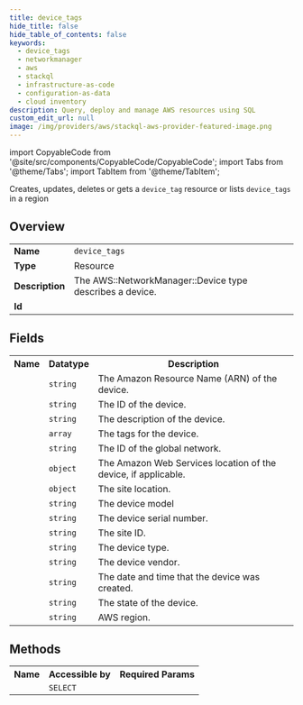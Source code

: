 ```yaml
---
title: device_tags
hide_title: false
hide_table_of_contents: false
keywords:
  - device_tags
  - networkmanager
  - aws
  - stackql
  - infrastructure-as-code
  - configuration-as-data
  - cloud inventory
description: Query, deploy and manage AWS resources using SQL
custom_edit_url: null
image: /img/providers/aws/stackql-aws-provider-featured-image.png
---
```


import CopyableCode from '@site/src/components/CopyableCode/CopyableCode';
import Tabs from '@theme/Tabs';
import TabItem from '@theme/TabItem';

Creates, updates, deletes or gets a <code>device_tag</code> resource or lists <code>device_tags</code> in a region

## Overview
<table><tbody>
<tr><td><b>Name</b></td><td><code>device_tags</code></td></tr>
<tr><td><b>Type</b></td><td>Resource</td></tr>
<tr><td><b>Description</b></td><td>The AWS::NetworkManager::Device type describes a device.</td></tr>
<tr><td><b>Id</b></td><td><CopyableCode code="aws.networkmanager.device_tags" /></td></tr>
</tbody></table>

## Fields
<table><tbody><tr><th>Name</th><th>Datatype</th><th>Description</th></tr><tr><td><CopyableCode code="device_arn" /></td><td><code>string</code></td><td>The Amazon Resource Name (ARN) of the device.</td></tr>
<tr><td><CopyableCode code="device_id" /></td><td><code>string</code></td><td>The ID of the device.</td></tr>
<tr><td><CopyableCode code="description" /></td><td><code>string</code></td><td>The description of the device.</td></tr>
<tr><td><CopyableCode code="tags" /></td><td><code>array</code></td><td>The tags for the device.</td></tr>
<tr><td><CopyableCode code="global_network_id" /></td><td><code>string</code></td><td>The ID of the global network.</td></tr>
<tr><td><CopyableCode code="aws_location" /></td><td><code>object</code></td><td>The Amazon Web Services location of the device, if applicable.</td></tr>
<tr><td><CopyableCode code="location" /></td><td><code>object</code></td><td>The site location.</td></tr>
<tr><td><CopyableCode code="model" /></td><td><code>string</code></td><td>The device model</td></tr>
<tr><td><CopyableCode code="serial_number" /></td><td><code>string</code></td><td>The device serial number.</td></tr>
<tr><td><CopyableCode code="site_id" /></td><td><code>string</code></td><td>The site ID.</td></tr>
<tr><td><CopyableCode code="type" /></td><td><code>string</code></td><td>The device type.</td></tr>
<tr><td><CopyableCode code="vendor" /></td><td><code>string</code></td><td>The device vendor.</td></tr>
<tr><td><CopyableCode code="created_at" /></td><td><code>string</code></td><td>The date and time that the device was created.</td></tr>
<tr><td><CopyableCode code="state" /></td><td><code>string</code></td><td>The state of the device.</td></tr>
<tr><td><CopyableCode code="region" /></td><td><code>string</code></td><td>AWS region.</td></tr>
</tbody></table>

## Methods

<table><tbody>
  <tr>
    <th>Name</th>
    <th>Accessible by</th>
    <th>Required Params</th>
  </tr>
  <tr>
    <td><CopyableCode code="view" /></td>
    <td><code>SELECT</code></td>
    <td><CopyableCode code="region" /></td>
  </tr>
</tbody></table>








